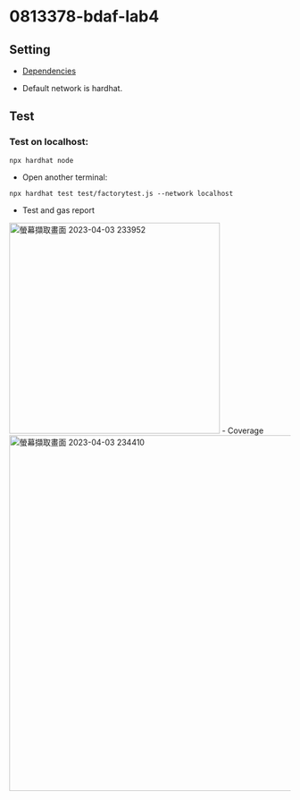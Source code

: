 # 0813378-bdaf-lab4

## Setting
  - [Dependencies](https://github.com/C1em3nt/0813378-bdaf-lab4/blob/main/package.json)
  
  - Default network is hardhat.
  
## Test

### Test on localhost:
  
  ```
  npx hardhat node
  ```
  
  - Open another terminal:
  ```
  npx hardhat test test/factorytest.js --network localhost
  ```
  - Test and gas report
  <img width="377" alt="螢幕擷取畫面 2023-04-03 233952" src="https://user-images.githubusercontent.com/87816657/229562086-9c297a21-f06e-451d-94a6-1a99041a0481.png">
  - Coverage
  <img width="636" alt="螢幕擷取畫面 2023-04-03 234410" src="https://user-images.githubusercontent.com/87816657/229562528-55347ad2-43ac-4411-82ec-fd0f68f0c332.png">
